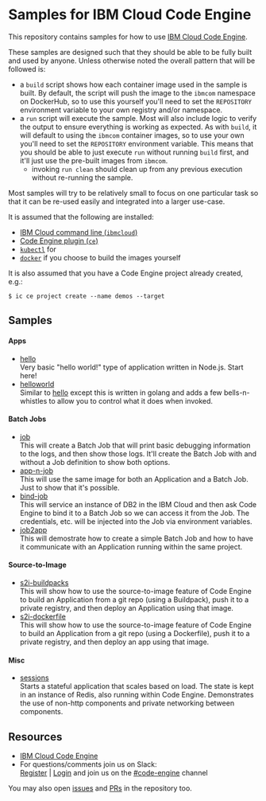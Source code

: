 # Samples for IBM Cloud Code Engine

This repository contains samples for how to use
[IBM Cloud Code Engine](https://cloud.ibm.com/codeengine).

These samples are designed such that they should be able to be fully built
and used by anyone. Unless otherwise noted the overall pattern that will be
followed is:

- a `build` script shows how each container image used in the sample is built.
  By default, the script will push the image to the `ibmcom` namespace on
  DockerHub, so to use this yourself you'll need to set the `REPOSITORY`
  environment variable to your own registry and/or namespace.
- a `run` script will execute the sample. Most will also include logic to
  verify the output to ensure everything is working as expected. As with
  `build`, it will default to using the `ibmcom` container images, so to use
  your own you'll need to set the `REPOSITORY` environment variable.
  This means that you should be able to just execute `run` without running
  `build` first, and it'll just use the pre-built images from `ibmcom`.
  - invoking `run clean` should clean up from any previous execution without
    re-running the sample.

Most samples will try to be relatively small to focus on one particular
task so that it can be re-used easily and integrated into a larger use-case.

It is assumed that the following are installed:
- [IBM Cloud command line (`ibmcloud`)](https://cloud.ibm.com/docs/cli/reference/ibmcloud?topic=cloud-cli-getting-started)
- [Code Engine plugin (`ce`)](https://cloud.ibm.com/codeengine/cli)
- [`kubectl`](https://kubernetes.io/docs/tasks/tools/install-kubectl/) for
- [`docker`](https://docker.io/) if you choose to build the images yourself

It is also assumed that you have a Code Engine project already created, e.g.:
```
$ ic ce project create --name demos --target
```

## Samples

#### Apps
- [hello](hello)<br>
  Very basic "hello world!" type of application written in Node.js. Start here!
- [helloworld](helloworld)<br>
  Similar to [hello](hello) except this is written in golang and adds a few
  bells-n-whistles to allow you to control what it does when invoked.

#### Batch Jobs
- [job](job)<br>
  This will create a Batch Job that will print basic debugging information to
  the logs, and then show those logs. It'll create the Batch Job with and
  without a Job definition to show both options.
- [app-n-job](app-n-job)<br>
  This will use the same image for both an Application and a Batch Job.
  Just to show that it's possible.
- [bind-job](bind-job)<br>
  This will service an instance of DB2 in the IBM Cloud and then ask Code
  Engine to bind it to a Batch Job so we can access it from the Job. The
  credentials, etc. will be injected into the Job via environment variables.
- [job2app](job2app)<br>
  This will demostrate how to create a simple Batch Job and how to have it
  communicate with an Application running within the same project.

#### Source-to-Image
- [s2i-buildpacks](s2i-buildpacks)<br>
  This will show how to use the source-to-image feature of Code Engine to
  build an Application from a git repo (using a Buildpack), push it to a
  private registry, and then deploy an Application using that image.
- [s2i-dockerfile](s2i-dockerfile)<br>
  This will show how to use the source-to-image feature of Code Engine to
  build an Application from a git repo (using a Dockerfile), push it to a
  private registry, and then deploy an app using that image.

#### Misc
- [sessions](sessions)<br>
  Starts a stateful application that scales based on load. The state is kept
  in an instance of Redis, also running within Code Engine. Demonstrates the
  use of non-http components and private networking between components.

## Resources

- [IBM Cloud Code Engine](https://cloud.ibm.com/codeengine)
- For questions/comments join us on Slack:<br>
  [Register](https://cloud.ibm.com/kubernetes/slack) |
  [Login](https://ibm-cloud-success.slack.com/) and join us on the
  [#code-engine](https://ibm-cloud-success.slack.com/archives/C014051FRCG)
  channel

You may also open [issues](https://github.com/IBM/CodeEngine/issues) and
[PRs](https://github.com/IBM/CodeEngine/pulls) in the repository too.
